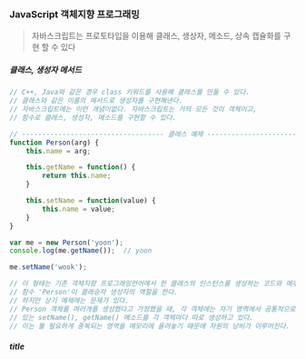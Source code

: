 ### JavaScript 객체지향 프로그래밍

>자바스크립트는 프로토타입을 이용해 클래스, 생상자, 메소드, 상속 캡슐화를 구현 할 수 있다

##### 클래스, 생성자 메서드
```javascript
// C++, Java와 같은 경우 class 키워드를 사용해 클래스를 만들 수 있다.
// 클래스와 같은 이름의 메서드로 생성자를 구현해낸다.
// 자바스크립트에는 이런 개념이없다. 자바스크립트는 거의 모든 것이 객체이고,
// 함수로 클래스, 생성자, 메소드를 구현할 수 있다.

// ----------------------------------- 클래스 예제 ----------------------------------- //
function Person(arg) {
	this.name = arg;

    this.getName = function() {
    	return this.name;
    }

    this.setName = function(value) {
    	this.name = value;
    }
}

var me = new Person('yoon');
console.log(me.getName());	// yoon

me.setName('wook');

// 이 형태는 기존 객체지향 프로그래밍언어에서 한 클래스의 인스턴스를 생성하는 코드와 매우 유사하다
// 함수 'Person'이 클래승자 생성자의 역할을 한다.
// 하지만 상기 예제에는 문제가 있다.
// Person 객체를 여러개를 생성했다고 가정했을 때, 각 객체에는 자기 영역에서 공통적으로 사용할 수
// 있는 setName(), getName() 메소드를 각 객체마다 따로 생성하고 있다.
// 이는 불 필요하게 중복되는 영역을 메모리에 올려놓기 때문에 자원의 낭비가 이루어진다.


```
##### title
```javascript
```


